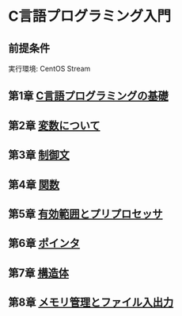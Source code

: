 # C言語プログラミング入門
## 前提条件
実行環境: CentOS Stream

## 第1章 [C言語プログラミングの基礎](https://github.com/thetaru/memorandum/tree/master/Summary/clang/1)
## 第2章 [変数について](https://github.com/thetaru/memorandum/tree/master/Summary/clang/2)
## 第3章 [制御文](https://github.com/thetaru/memorandum/tree/master/Summary/clang/3)
## 第4章 [関数](https://github.com/thetaru/memorandum/tree/master/Summary/clang/4)
## 第5章 [有効範囲とプリプロセッサ](https://github.com/thetaru/memorandum/tree/master/Summary/clang/5)
## 第6章 [ポインタ](https://github.com/thetaru/memorandum/tree/master/Summary/clang/6)
## 第7章 [構造体](https://github.com/thetaru/memorandum/tree/master/Summary/clang/7)
## 第8章 [メモリ管理とファイル入出力](https://github.com/thetaru/memorandum/tree/master/Summary/clang/8)

